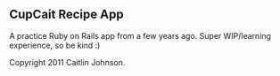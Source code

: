 CupCait Recipe App
------------------

A practice Ruby on Rails app from a few years ago. Super WIP/learning experience, so be kind :)

Copyright 2011 Caitlin Johnson.

